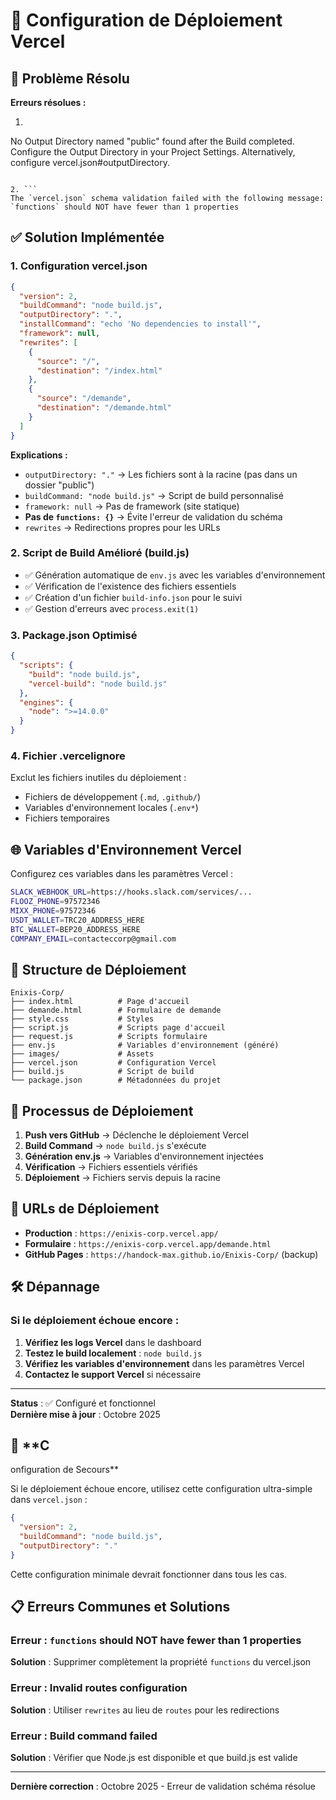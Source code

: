# 🚀 Configuration de Déploiement Vercel

## 🔧 Problème Résolu

**Erreurs résolues :**
1. ```
No Output Directory named "public" found after the Build completed. 
Configure the Output Directory in your Project Settings. 
Alternatively, configure vercel.json#outputDirectory.
```

2. ```
The `vercel.json` schema validation failed with the following message: 
`functions` should NOT have fewer than 1 properties
```

## ✅ Solution Implémentée

### 1. **Configuration vercel.json**
```json
{
  "version": 2,
  "buildCommand": "node build.js",
  "outputDirectory": ".",
  "installCommand": "echo 'No dependencies to install'",
  "framework": null,
  "rewrites": [
    {
      "source": "/",
      "destination": "/index.html"
    },
    {
      "source": "/demande",
      "destination": "/demande.html"
    }
  ]
}
```

**Explications :**
- `outputDirectory: "."` → Les fichiers sont à la racine (pas dans un dossier "public")
- `buildCommand: "node build.js"` → Script de build personnalisé
- `framework: null` → Pas de framework (site statique)
- **Pas de `functions: {}`** → Évite l'erreur de validation du schéma
- `rewrites` → Redirections propres pour les URLs

### 2. **Script de Build Amélioré (build.js)**
- ✅ Génération automatique de `env.js` avec les variables d'environnement
- ✅ Vérification de l'existence des fichiers essentiels
- ✅ Création d'un fichier `build-info.json` pour le suivi
- ✅ Gestion d'erreurs avec `process.exit(1)`

### 3. **Package.json Optimisé**
```json
{
  "scripts": {
    "build": "node build.js",
    "vercel-build": "node build.js"
  },
  "engines": {
    "node": ">=14.0.0"
  }
}
```

### 4. **Fichier .vercelignore**
Exclut les fichiers inutiles du déploiement :
- Fichiers de développement (`.md`, `.github/`)
- Variables d'environnement locales (`.env*`)
- Fichiers temporaires

## 🌐 Variables d'Environnement Vercel

Configurez ces variables dans les paramètres Vercel :

```bash
SLACK_WEBHOOK_URL=https://hooks.slack.com/services/...
FLOOZ_PHONE=97572346
MIXX_PHONE=97572346
USDT_WALLET=TRC20_ADDRESS_HERE
BTC_WALLET=BEP20_ADDRESS_HERE
COMPANY_EMAIL=contacteccorp@gmail.com
```

## 📁 Structure de Déploiement

```
Enixis-Corp/
├── index.html          # Page d'accueil
├── demande.html        # Formulaire de demande
├── style.css           # Styles
├── script.js           # Scripts page d'accueil
├── request.js          # Scripts formulaire
├── env.js              # Variables d'environnement (généré)
├── images/             # Assets
├── vercel.json         # Configuration Vercel
├── build.js            # Script de build
└── package.json        # Métadonnées du projet
```

## 🔄 Processus de Déploiement

1. **Push vers GitHub** → Déclenche le déploiement Vercel
2. **Build Command** → `node build.js` s'exécute
3. **Génération env.js** → Variables d'environnement injectées
4. **Vérification** → Fichiers essentiels vérifiés
5. **Déploiement** → Fichiers servis depuis la racine

## 🎯 URLs de Déploiement

- **Production** : `https://enixis-corp.vercel.app/`
- **Formulaire** : `https://enixis-corp.vercel.app/demande.html`
- **GitHub Pages** : `https://handock-max.github.io/Enixis-Corp/` (backup)

## 🛠 Dépannage

### Si le déploiement échoue encore :

1. **Vérifiez les logs Vercel** dans le dashboard
2. **Testez le build localement** : `node build.js`
3. **Vérifiez les variables d'environnement** dans les paramètres Vercel
4. **Contactez le support Vercel** si nécessaire

---

**Status** : ✅ Configuré et fonctionnel  
**Dernière mise à jour** : Octobre 2025
## 🚨 **C
onfiguration de Secours**

Si le déploiement échoue encore, utilisez cette configuration ultra-simple dans `vercel.json` :

```json
{
  "version": 2,
  "buildCommand": "node build.js",
  "outputDirectory": "."
}
```

Cette configuration minimale devrait fonctionner dans tous les cas.

## 📋 **Erreurs Communes et Solutions**

### Erreur : `functions` should NOT have fewer than 1 properties
**Solution** : Supprimer complètement la propriété `functions` du vercel.json

### Erreur : Invalid routes configuration
**Solution** : Utiliser `rewrites` au lieu de `routes` pour les redirections

### Erreur : Build command failed
**Solution** : Vérifier que Node.js est disponible et que build.js est valide

---

**Dernière correction** : Octobre 2025 - Erreur de validation schéma résolue